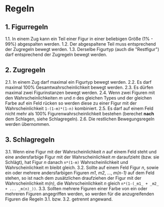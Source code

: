 # Regeln

## 1. Figurregeln

1.1. In einem Zug kann ein Teil einer Figur in einer beliebigen Größe (1% - 99%) abgespalten werden.
1.2. Der abgespaltene Teil muss entsprechend der Zugregeln bewegt werden.
1.3. Derselbe Figurtyp (auch die "Restfigur") darf entsprechend der Zugregeln bewegt werden.


## 2. Zugregeln

2.1. In einem Zug darf maximal ein Figurtyp bewegt werden.
2.2. Es darf maximal 100% Gesamtwahrscheinlichkeit bewegt werden.
2.3. Es dürfen maximal zwei Figurinstanzen bewegt werden.
2.4. Wenn zwei Figuren mit den Wahrscheinlichkeiten _m_ und _n_ des gleichen Types und der gleichen Farbe auf ein Feld rücken so werden diese zu einer Figur mit der Wahrscheinlichkeit `1-(1-m)*(1-n)` kombiniert.
2.5. Es darf auf einem Feld nicht mehr als 100% Figurenwahrscheinlichkeit bestehen (berechet **nach** dem Schlagen, siehe Schlagregeln).
2.6. Die restlichen Bewegungsregeln werden übernommen.

## 3. Schlagregeln

3.1. Wenn eine Figur mit der Wahrscheinlichkeit _n_ auf einem Feld steht und eine andersfarbige Figur mit der Wahrscheinlichkeit _m_ daraufzieht (bzw. sie Schlägt), hat Figur _n_ danach `n*(1-m)` Wahrscheinlichkeit und Wahrscheinlichkeit _m_ bleibt gleich.
3.2. Sollte auf einem Feld Figur _n_, sowie ein oder mehrere andersfarbigen Figuren _m1_, _m2_, ..., _m(n-1)_ auf dem Feld stehen, so ist nach dem zusätzlichen draufziehen der Figur mit der Wahrscheinlichkeit _m(n)_, die Wahrscheinlichkeit _n_ gleich `n*(1-(_m1_ + _m2_ + ... _m(n)_))`.
3.3. Sollten mehrere Figuren einer Farbe von ein oder mehreren Figuren angegriffen werden, so werden für die anzugreifenden Figuren die Regeln 3\.1\. bzw. 3\.2\. getrennt angewand.
